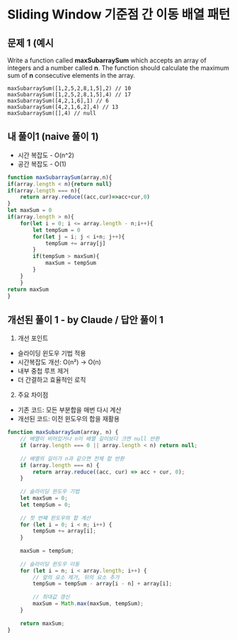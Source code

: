 # Sliding Window 기준점 간 이동 배열 패턴

## 문제 1 (예시
Write a function called **maxSubarraySum** which accepts an array of integers and a number called **n**. 
The function should calculate the maximum sum of **n** consecutive elements in the array.
```
maxSubarraySum([1,2,5,2,8,1,5],2) // 10
maxSubarraySum([1,2,5,2,8,1,5],4) // 17
maxSubarraySum([4,2,1,6],1) // 6
maxSubarraySum([4,2,1,6,2],4) // 13
maxSubarraySum([],4) // null
```


## 내 풀이1 (naive 풀이 1)
- 시간 복잡도 - O(n^2)
- 공간 복잡도 - O(1)
```javascript
function maxSubarraySum(array,n){
if(array.length < n){return null}
if(array.length === n){
    return array.reduce((acc,cur)=>acc+cur,0)
}
let maxSum = 0
if(array.length > n){
    for(let i = 0; i <= array.length - n;i++){
        let tempSum = 0
        for(let j = i; j < i+n; j++){
            tempSum += array[j]
        }
        if(tempSum > maxSum){
            maxSum = tempSum
        }
    }
    }
return maxSum
}
```

## 개선된 풀이 1 - by Claude / 답안 풀이 1
1. 개선 포인트
- 슬라이딩 윈도우 기법 적용
- 시간복잡도 개선: O(n²) → O(n)
- 내부 중첩 루프 제거
- 더 간결하고 효율적인 로직

2. 주요 차이점
- 기존 코드: 모든 부분합을 매번 다시 계산
- 개선된 코드: 이전 윈도우의 합을 재활용

```javascript
function maxSubarraySum(array, n) {
    // 배열이 비어있거나 n이 배열 길이보다 크면 null 반환
    if (array.length === 0 || array.length < n) return null;
    
    // 배열의 길이가 n과 같으면 전체 합 반환
    if (array.length === n) {
        return array.reduce((acc, cur) => acc + cur, 0);
    }
    
    // 슬라이딩 윈도우 기법
    let maxSum = 0;
    let tempSum = 0;
    
    // 첫 번째 윈도우의 합 계산
    for (let i = 0; i < n; i++) {
        tempSum += array[i];
    }
    
    maxSum = tempSum;
    
    // 슬라이딩 윈도우 이동
    for (let i = n; i < array.length; i++) {
        // 앞의 요소 제거, 뒤의 요소 추가
        tempSum = tempSum - array[i - n] + array[i];
        
        // 최대값 갱신
        maxSum = Math.max(maxSum, tempSum);
    }
    
    return maxSum;
}
```
